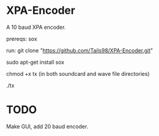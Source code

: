 # XPA-Encoder
A 10 baud XPA encoder.

prereqs: sox

run:
git clone "https://github.com/Tails98/XPA-Encoder.git"

sudo apt-get install sox

chmod +x tx  (in both soundcard and wave file directories)

./tx

# TODO
Make GUI, add 20 baud encoder.
